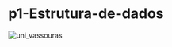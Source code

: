 # p1-Estrutura-de-dados

![uni_vassouras](https://user-images.githubusercontent.com/118143111/228887189-207ea6c6-72aa-4c50-bf97-80c65b7038e9.png)
